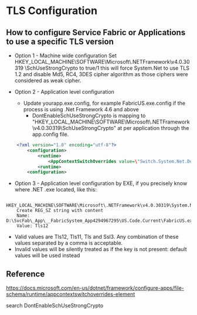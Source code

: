 # TLS Configuration

## How to configure Service Fabric or Applications to use a specific TLS version

- Option 1 - Machine wide configuration
    Set HKEY\_LOCAL\_MACHINE\\SOFTWARE\\Microsoft\\.NETFramework\\v4.0.30319 \\SchUseStrongCrypto to true/1 this will force System.Net to use TLS 1.2 and disable Md5, RC4, 3DES cipher algorithm as those ciphers were considered as weak cipher.

- Option 2 - Application level configuration
    - Update yourapp.exe.config, for example FabricUS.exe.config if the process is using .Net Framework 4.6 and above
        - DontEnableSchUseStrongCrypto is mapping to "HKEY_LOCAL_MACHINE\\SOFTWARE\\Microsoft\\.NETFramework\\v4.0.30319\\SchUseStrongCrypto" at per application through the app.config file.

```xml
    <?xml version="1.0" encoding="utf-8"?>
        <configuration>
            <runtime>
                <AppContextSwitchOverrides value=\"Switch.System.Net.DontEnableSchUseStrongCrypto=false\"/>
            <runtime>
        <configuration>
```
- Option 3 - Application level configuration by EXE, if you precisely know where .NET .exe located, like this:

```
    HKEY_LOCAL_MACHINE\SOFTWARE\Microsoft\.NETFramework\v4.0.30319\System.Net.ServicePointManager.SecurityProtocol
    Create REG_SZ string with content
    Name: D:\SvcFab\_App\__FabricSystem_App4294967295\US.Code.Current\FabricUS.exe
    Value: Tls12
```

- Valid values are Tls12, Tls11, Tls and Ssl3. Any combination of these values separated by a comma is acceptable.
- Invalid values will be silently treated as if the key is not present: default values will be used instead

## **Reference**

<https://docs.microsoft.com/en-us/dotnet/framework/configure-apps/file-schema/runtime/appcontextswitchoverrides-element>

search DontEnableSchUseStrongCrypto